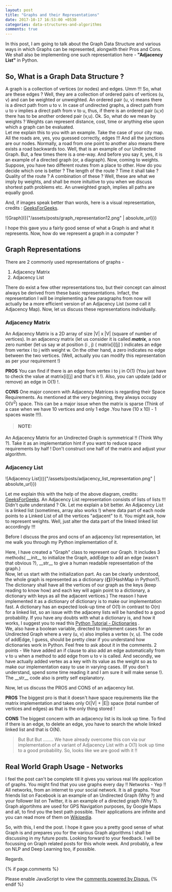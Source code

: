 ```yaml
---
layout: post
title: "Graphs and their Representations"
date: 2017-10-17 16:53:00 +0530
categories: data-structures-and-algorithms
comments: true
---
```


In this post, I am going to talk about the Graph Data Structure and various ways in which Graphs can be represented, alongwith their Pros and Cons. We shall also be implementing one such representation here - **"Adjacency List"** in Python.

## So, What is a Graph Data Structure ?

A graph is a collection of vertices (or nodes) and edges. Umm !!! So, what are these edges ? Well, they are a collection of ordered pairs of vertices (u, v) and can be weighted or unweighted. An ordered pair (u, v) means there is a direct path from u to v. In case of undirected graphs, a direct path from u to v implies a direct path from v to u, thus, if there is an ordered pair (u,v) there has to be another ordered pair (v,u). Ok. So, what do we mean by weights ? Weights can represent distance, cost, time or anything else upon which a graph can be evaluated.  
Let me explain this to you with an example. Take the case of your city map. All the roads are, yes, you guessed correctly, edges !!! And all the junctions are our nodes. Normally, a road from one point to another also means there exists a road backwards too. Well, that is an example of our Undirected Graph. But, a few times there is a one-way. And before you say it, yes, it is an example of a directed graph (or, a diagraph). Now, coming to weights. Suppose, you have two different routes from a place to other. How do you decide which one is better ? The length of the route ? Time it shall take ? Quality of the route ? A combination of these ? Well, these are what  we imply by weights, and shall be more inituitive to you when we discuss shortest path problems etc. An unweighted graph, implies all paths are equally good.  

And, if images speak better than words, here is a visual representation, credits : [GeeksForGeeks](http://www.geeksforgeeks.org/graph-and-its-representations/).  

![Graph]({{"/assets/posts/graph_representation12.png" | absolute_url}})

I hope this gave you a fairly good sense of what a Graph is and what it represents. Now, how do we represent a graph in a computer ?

## Graph Representations

There are 2 commonly used representations of graphs -  
1. Adjacency Matrix 
2. Adjacency List

There do exist a few other representations too, but their concept can almost always be derived from these basic representations. Infact, the representation I will be implementing a few paragraphs from now will actually be a more efficient version of an Adjacency List (some call it Adjacency Map). Now, let us discuss these representations individually.

### Adjacency Matrix

An Adjacency Matrix is a 2D array of size \|V\| x \|V\| (square of number of vertices). In an adjacency matrix (let us consider it is called **_matrix_**, a non zero number (let us say _w_ at position (i , j) ( matrix[i][j] ) indicates an edge from vertex i to j with weight w. On the other hand, a zero indicates no edge between the two vertices. (Well, actually you can modify this representation as per your requirement !)

**PROS**
You can find if there is an edge from vertex i to j in O(1) (You just have to check the value at matrix[i][j] and that's it !). Also, you can update (add or remove) an edge in O(1) !.

**CONS**
One major concern with Adjacency Matrices is regarding their Space Requirements. As mentioned at the very beginning, they always occupy O(V<sup>2</sup>) space. This can be a major issue when the matrix is sparse (Think of a case when we have 10 vertices and only 1 edge .You have (10 x 10) - 1 spaces waste !!!).

>#### NOTE:
An Adjacency Matrix for an Undirected Graph is symmetrical !! (Think Why ?). Take it as an implementation hint if you want to reduce space requirements by half ! Don't construct one half of the matrix and adjust your algorithm.

### Adjacency List

![Adjacency List]({{"/assets/posts/adjacency_list_representation.png" | absolute_url}})

Let me explain this with the help of the above diagram, credits: [GeeksForGeeks](http://www.geeksforgeeks.org/graph-and-its-representations/). An Adjacency List representation consists of lists of lists !!! Didn't quite understand ? Ok. Let me explain a bit better. An Adjacency List is a linked list (sometimes, array also works !) where data part of each node points to a Linked List of all the vertices "adjacent" to it. You might ask, how to represent weights. Well, just alter the data part of the linked linked list accordingly !!!

Before I discuss the pros and ocns of an adjacency list representation, let me walk you through my Python implementation of it.

<script src="//repl.it/embed/MlJ2/0.js"></script>

Here, I have created a "Graph" class to represent our Graph. It includes 3 methods( __init\_\_ to initialize the Graph, addEdge to add an edge (wasn't that obvious ?), __str\_\_ to give a human readable representation of the graph.)  
Now, let us start with the initialization part. As can be clearly understood, the whole graph is represented as a dictionary (**{}**)(HashMap in Python?). The dictionary shall have all the vertices of our graph as the keys (keep reading to know how) and each key will again point to a dictionary, a dictionary with keys as all the adjacent vertices.) The reason I have implemented it as a dictionary of dictionary is to make our implementation fast. A dictionary has an expected look-up time of O(1) in contrast to O(n) for a linked list, so an issue with the adjaceny lists will be handled to a good probability. If you have any doubts with what a dictionary is, and how it works, I suggest you to read this [Python Tutorial - Dictionaries](https://docs.python.org/3.6/tutorial/datastructures.html#dictionaries) .  
We, also have a boolean variable, directed to implement cases for an Undirected Graph where a very (u, v) also implies a vertex (v, u). The code of addEdge, I guess, should be pretty clear if you understand how dictionaries work in Python. Feel free to ask about it in the comments. 2 points - We have added an if clause to also add an edge automatically from v to u when a method to add edge from u to v is called. And secondly, we have actually added vertex as a key with its value as the weight so as to make our implementation easy to use in varying cases. (If you don't understand, spend some time reading it and I am sure it will make sense !). The __str\_\_ code also is pretty self explanatory.

Now, let us discuss the PROS and CONS of an adjacency list.

**PROS**
The biggest pro is that it doesn't have space requirements like the matrix implementation and takes only O(|V| + |E|) space (total number of vertices and edges) as that is the only thing stored ! 

**CONS**
The biggest concern with an adjacency list is its look up time. To find if there is an edge, to delete an edge, you have to search the whole linked linked list and that is O(N).

>But But But ........ We have already overcome this con via our implementation of a variant of Adjacency List with a O(1) look up time to a good probability. So, looks like we are good with it !!

## Real World Graph Usage - Networks
I feel the post can't be complete till it gives you various real life application of graphs. You might find that you use graphs every day !!  Networks - Yep !! All networks, from an internet to your social network. It is all graphs. Your friends list on Facebook is an example of an Undirected Graph (Why ?) and your follower list on Twitter, it is an example of a directed graph (Why ?). Graph algortihms are used for GPS Navigation purposes, by Google Maps and all, to find you the best path possible. Their applications are infinite and you can read more of them on [Wikipedia](http://en.wikipedia.org/wiki/Graph_theory#Applications).

So, with this, I end the post. I hope it gave you a pretty good sense of what Graph is and prepares you for the various Graph algorithms I shall be discussing in my future posts. Looking forward to your feedback. I will be focussing on Graph related posts for this whole week. And probably, a few on NLP and Deep Learning too, if possible.

Regards.

{% if page.comments %}
<div id="disqus_thread"></div>
<script>

/**
*  RECOMMENDED CONFIGURATION VARIABLES: EDIT AND UNCOMMENT THE SECTION BELOW TO INSERT DYNAMIC VALUES FROM YOUR PLATFORM OR CMS.
*  LEARN WHY DEFINING THESE VARIABLES IS IMPORTANT: https://disqus.com/admin/universalcode/#configuration-variables*/

var disqus_config = function () {
this.page.url = "https://naman-bhalla.github.io/data-structures-and-algorithms/2017/10/17/graphs-and-their-representations.html";  // Replace PAGE_URL with your page's canonical URL variable
this.page.identifier = "graph1"; // Replace PAGE_IDENTIFIER with your page's unique identifier variable
};

(function() { // DON'T EDIT BELOW THIS LINE
var d = document, s = d.createElement('script');
s.src = 'https://namanbhalla-in.disqus.com/embed.js';
s.setAttribute('data-timestamp', +new Date());
(d.head || d.body).appendChild(s);
})();
</script>
<noscript>Please enable JavaScript to view the <a href="https://disqus.com/?ref_noscript">comments powered by Disqus.</a></noscript>
{% endif %}